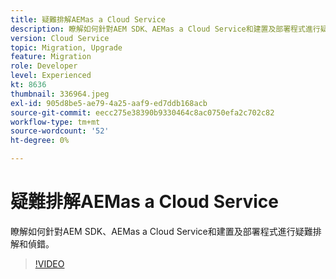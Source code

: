```yaml
---
title: 疑難排解AEMas a Cloud Service
description: 瞭解如何針對AEM SDK、AEMas a Cloud Service和建置及部署程式進行疑難排解和偵錯。
version: Cloud Service
topic: Migration, Upgrade
feature: Migration
role: Developer
level: Experienced
kt: 8636
thumbnail: 336964.jpeg
exl-id: 905d8be5-ae79-4a25-aaf9-ed7ddb168acb
source-git-commit: eecc275e38390b9330464c8ac0750efa2c702c82
workflow-type: tm+mt
source-wordcount: '52'
ht-degree: 0%

---
```


# 疑難排解AEMas a Cloud Service

瞭解如何針對AEM SDK、AEMas a Cloud Service和建置及部署程式進行疑難排解和偵錯。

>[!VIDEO](https://video.tv.adobe.com/v/336964?quality=12&learn=on)

